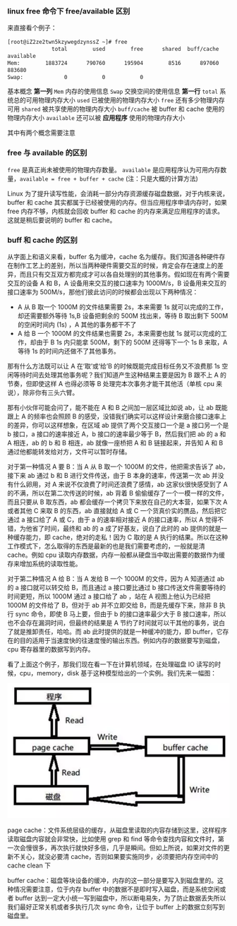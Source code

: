 ### linux free 命令下 free/available 区别

来直接看个例子：

```shell
[root@iZ2ze2twn5kzywegdzynssZ ~]# free 
              total        used        free      shared  buff/cache   available
Mem:        1883724      790760      195904        8516      897060      883680
Swap:             0           0           0
```

基本概念
 **第一列**
 `Mem` 内存的使用信息
 `Swap` 交换空间的使用信息
 **第一行**
 `total` 系统总的可用物理内存大小
 `used` 已被使用的物理内存大小
 `free` 还有多少物理内存可用
 `shared` 被共享使用的物理内存大小
 `buff/cache` 被 buffer 和 cache 使用的物理内存大小
 `available` 还可以被 **应用程序** 使用的物理内存大小

其中有两个概念需要注意

### free 与 available 的区别

`free` 是真正尚未被使用的物理内存数量。
`available` 是应用程序认为可用内存数量，`available = free + buffer + cache` (注：只是大概的计算方法)

Linux 为了提升读写性能，会消耗一部分内存资源缓存磁盘数据，对于内核来说，buffer 和 cache 其实都属于已经被使用的内存。但当应用程序申请内存时，如果 free 内存不够，内核就会回收 buffer 和 cache 的内存来满足应用程序的请求。这就是稍后要说明的 buffer 和 cache。

### buff 和 cache 的区别

从字面上和语义来看，buffer 名为缓冲，cache 名为缓存。我们知道各种硬件存在制作工艺上的差别，所以当两种硬件需要交互的时候，肯定会存在速度上的差异，而且只有交互双方都完成才可以各自处理别的其他事务。假如现在有两个需要交互的设备 A 和 B，A 设备用来交互的接口速率为 1000M/s，B 设备用来交互的接口速率为 500M/s，那他们彼此访问的时候都会出现以下两种情况：

- A 从 B 取一个 1000M 的文件结果需要 2s，本来需要 1s 就可以完成的工作，却还需要额外等待 1s,B 设备把剩余的 500M 找出来，等待 B 取出剩下 500M 的空闲时间内 (1s) ，A 其他的事务都干不了
- A 给 B 一个 1000M 的文件结果也需要 2s，本来需要也就 1s 就可以完成的工作，却由于 B 1s 内只能拿 500M，剩下的 500M 还得等下一个 1s B 来取，A 等待 1s 的时间内还做不了其他事务。

那有什么方法既可以让 A 在‘取’或‘给’B 的时候既能完成目标任务又不浪费那 1s 空闲等待时间去处理其他事务呢？我们知道产生这种结果主要是因为 B 跟不上 A 的节奏，但即使这样 A 也得必须等 B 处理完本次事务才能干其他活（单核 cpu 来说），除非你有三头六臂。

那有小伙伴可能会问了，能不能在 A 和 B 之间加一层区域比如说 ab，让 ab 既能跟上 A 的频率也会照顾 B 的感受，没错我们确实可以这样设计来磨合接口速率上的差异，你可以这样想象，在区域 ab 提供了两个交互接口一个是 a 接口另一个是 b 接口，a 接口的速率接近 A，b 接口的速率最少等于 B，然后我们把 ab 的 a 和 A 相连，ab 的 b 和 B 相连，ab 就像一座桥把 A 和 B 链接起来，并告知 A 和 B 通过他都能转发给对方，文件可以暂时存储。

对于第一种情况 A 要 B：当 A 从 B 取一个 1000M 的文件，他把需求告诉了 ab，接下来 ab 通过 b 和 B 进行文件传送，由于 B 本身的速率，传送第一次 ab 并没有什么卵用，对 A 来说不仅浪费了时间还浪费了感情，ab 这家伙很快感受到了 A 的不满，所以在第二次传送的时候，ab 背着 B 偷偷缓存了一个一模一样的文件，而且只要从 B 取东西，ab 都会缓存一个拷贝下来放在自己的大本营，如果下次 A 或者其他 C 来取 B 的东西，ab 直接就给 A 或 C 一个货真价实的赝品，然后把它通过 a 接口给了 A 或 C，由于 a 的速率相对接近 A 的接口速率，所以 A 觉得不错，为他省了时间，最终和 ab 的 a 成了好基友，说白了此时的 ab 提供的就是一种缓存能力，即 cache，绝对的走私！因为 C 取的是 A 执行的结果。所以在这种工作模式下，怎么取得的东西是最新的也是我们需要考虑的，一般就是清 cache。例如 cpu 读取内存数据，内存一般都从硬盘当中取出需要的数据作为缓存来增加系统的读取性能。

对于第二种情况 A 给 B：当 A 发给 B 一个 1000M 的文件，因为 A 知道通过 ab 的 a 接口就可以转交给 B，而且通过 a 接口要比通过 b 接口传送文件需要等待的时间更短，所以 1000M 通过 a 接口给了 ab ，站在 A 视图上他认为已经把 1000M 的文件给了 B，但对于 ab 并不立即交给 B，而是先缓存下来，除非 B 执行 sync 命令，即使 B 马上要，但由于 b 的接口速率最少大于 B 接口速率，所以也不会存在漏洞时间，但最终的结果是 A 节约了时间就可以干其他的事务，说白了就是推卸责任，哈哈。而 ab 此时提供的就是一种缓冲的能力，即 buffer，它存在的目的适用于当速度快的往速度慢的输出东西。例如内存的数据要写到磁盘，cpu 寄存器里的数据写到内存。

看了上面这个例子，那我们现在看一下在计算机领域，在处理磁盘 IO 读写的时候，cpu，memory，disk 基于这种模型给出的一个实例。我们先来一幅图：

![](./img/cacheandbuffer.jpg)

page cache：文件系统层级的缓存，从磁盘里读取的内容存储到这里，这样程序读取磁盘内容就会非常快，比如使用 grep 和 find 等命令查找内容和文件时，第一次会慢很多，再次执行就快好多倍，几乎是瞬间。但如上所说，如果对文件的更新不关心，就没必要清 cache，否则如果要实施同步，必须要把内存空间中的 cache clean 下

buffer cache：磁盘等块设备的缓冲，内存的这一部分是要写入到磁盘里的。这种情况需要注意，位于内存 buffer 中的数据不是即时写入磁盘，而是系统空闲或者 buffer 达到一定大小统一写到磁盘中，所以断电易失，为了防止数据丢失所以我们最好正常关机或者多执行几次 sync 命令，让位于 buffer 上的数据立刻写到磁盘里。







